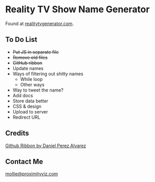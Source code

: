 Reality TV Show Name Generator
==========
Found at [realitytvgenerator.com](http://realitytvgenerator.com/). 

To Do List
----------
* ~~Put JS in separate file~~
* ~~Remove old files~~
* ~~GitHub ribbon~~
* Update names
* Ways of filtering out shitty names
	* While loop
	* Other ways
* Way to tweet the name?
* Add docs
* Store data better
* CSS & design
* Upload to server
* Redirect URL

Credits
-------
[Github Ribbon by Daniel Perez Alvarez](http://unindented.org/articles/github-ribbon-using-css-transforms/)

Contact Me
----------
<mollie@proximityviz.com>